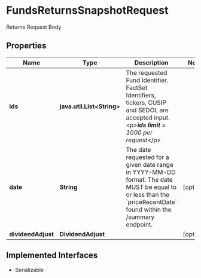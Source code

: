 

# FundsReturnsSnapshotRequest

Returns Request Body

## Properties

Name | Type | Description | Notes
------------ | ------------- | ------------- | -------------
**ids** | **java.util.List&lt;String&gt;** | The requested Fund Identifier. FactSet Identifiers, tickers, CUSIP and SEDOL are accepted input. &lt;p&gt;***ids limit** &#x3D;  1000 per request*&lt;/p&gt;  | 
**date** | **String** | The date requested for a given date range in YYYY-MM-DD format. The date MUST be equal to or less than the &#x60;priceRecentDate&#x60; found within the /summary endpoint.  |  [optional]
**dividendAdjust** | **DividendAdjust** |  |  [optional]


## Implemented Interfaces

* Serializable


